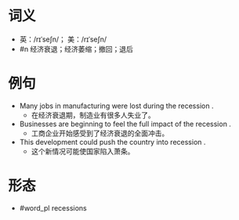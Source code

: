 # 词义
- 英：/rɪˈseʃn/； 美：/rɪˈseʃn/
- #n 经济衰退；经济萎缩；撤回；退后
# 例句
- Many jobs in manufacturing were lost during the recession .
	- 在经济衰退期，制造业有很多人失业了。
- Businesses are beginning to feel the full impact of the recession .
	- 工商企业开始感受到了经济衰退的全面冲击。
- This development could push the country into recession .
	- 这个新情况可能使国家陷入萧条。
# 形态
- #word_pl recessions
